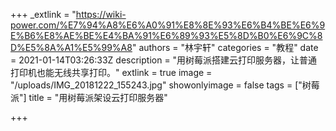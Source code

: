 +++
_extlink = "https://wiki-power.com/%E7%94%A8%E6%A0%91%E8%8E%93%E6%B4%BE%E6%9E%B6%E8%AE%BE%E4%BA%91%E6%89%93%E5%8D%B0%E6%9C%8D%E5%8A%A1%E5%99%A8"
authors = "林宇轩"
categories = "教程"
date = 2021-01-14T03:26:33Z
description = "用树莓派搭建云打印服务器，让普通打印机也能无线共享打印。"
extlink = true
image = "/uploads/IMG_20181222_155243.jpg"
showonlyimage = false
tags = ["树莓派"]
title = "用树莓派架设云打印服务器"

+++
